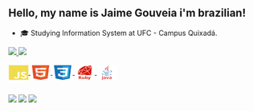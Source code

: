 ## Hello, my name is Jaime Gouveia i'm brazilian!
  - :mortar_board: Studying Information System at UFC - Campus Quixadá.
 <div>
  <a href="https://github.com/jaimegsn">
  <img height="180em" src="https://github-readme-stats.vercel.app/api?username=jaimegsn&show_icons=true&theme=dracula&include_all_commits=true&count_private=true"/>
  <img height="180em" src="https://github-readme-stats.vercel.app/api/top-langs/?username=jaimegsn&layout=compact&langs_count=7&theme=dracula"/>
</div>
<div style="display: inline_block"><br>
  <img align="center" alt="Jaime-JS" height="30" width="40" src="https://raw.githubusercontent.com/devicons/devicon/master/icons/javascript/javascript-plain.svg">
  <img align="center" alt="Jaime-HTML" height="30" width="40" src="https://raw.githubusercontent.com/devicons/devicon/master/icons/html5/html5-original.svg">
  <img align="center" alt="Jaime-CSS" height="30" width="40" src="https://raw.githubusercontent.com/devicons/devicon/master/icons/css3/css3-original.svg">
  <img align="center" alt="Jaime-CSS" height="30" width="40" src="https://raw.githubusercontent.com/devicons/devicon/master/icons/ruby/ruby-plain-wordmark.svg">
  <img align="center" alt="Jaime-JAVA" height="30" width="40" src="https://raw.githubusercontent.com/devicons/devicon/master/icons/java/java-original-wordmark.svg">
 <!-- <img align="right" alt="Jaime-Gif" height="200" width="200" src="/media/hacking.gif"> -->

  
</div>
  
  ##
 
<div> 
  <a href="https://instagram.com/jaimegsn" target="_blank"><img src="https://img.shields.io/badge/-Instagram-%23E4405F?style=for-the-badge&logo=instagram&logoColor=white" target="_blank"></a>
 <!-- <a href="https://discord.gg/..." target="_blank"><img src="https://img.shields.io/badge/Discord-7289DA?style=for-the-badge&logo=discord&logoColor=white" target="_blank"></a>  -->
  <a href = "mailto:jaime.jgsn2@gmail.com"><img src="https://img.shields.io/badge/-Gmail-%23333?style=for-the-badge&logo=gmail&logoColor=white" target="_blank"></a>
  <a href="https://www.linkedin.com/in/jaime-neto-bb7872211/" target="_blank"><img src="https://img.shields.io/badge/-LinkedIn-%230077B5?style=for-the-badge&logo=linkedin&logoColor=white" target="_blank"></a> 
 
<!--  ![Snake animation](https://github.com/jaimegsn/jaimegsn/blob/output/github-contribution-grid-snake.svg) -->
 
</div>
